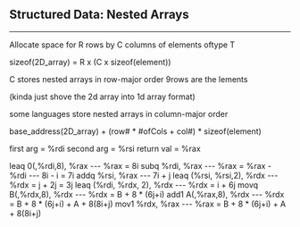 Structured Data: Nested Arrays
---
___

Allocate space for R rows by C columns of elements oftype T

sizeof(2D_array) = R x (C x sizeof(element))

C stores nested arrays in row-major order 9rows are the lements

(kinda just shove the 2d array into 1d array format)

some languages store nested arrays in column-major order


base_address(2D_array) + (row# * #ofCols + col#) * sizeof(element)

first arg = %rdi
second arg = %rsi
return val = %rax

leaq 0(,%rdi,8), %rax --- %rax = 8i
subq %rdi, %rax --- %rax = %rax - %rdi --- 8i - i = 7i
addq %rsi, %rax --- 7i + j
leaq (%rsi, %rsi,2), %rdx --- %rdx = j + 2j = 3j
leaq (%rdi, %rdx, 2), %rdx --- %rdx = i + 6j
movq B(,%rdx,8), %rdx --- %rdx = B + 8 * (6j+i)
add1 A(,%rax,8), %rdx --- %rdx = B + 8 * (6j+i) + A + 8(8i+j)
mov1 %rdx, %rax --- %rax = B + 8 * (6j+i) + A + 8(8i+j)
